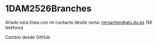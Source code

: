 # 1DAM2526Branches

Añado esta línea con mi contacto desde rama: nersanten@alu.du.es (Mi teléfono)

Cambio desde GitHub
